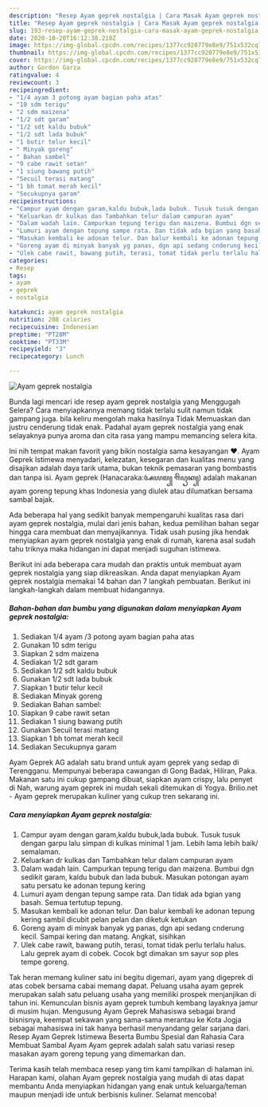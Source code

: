 ```yaml
---
description: "Resep Ayam geprek nostalgia | Cara Masak Ayam geprek nostalgia Yang Enak Dan Lezat"
title: "Resep Ayam geprek nostalgia | Cara Masak Ayam geprek nostalgia Yang Enak Dan Lezat"
slug: 193-resep-ayam-geprek-nostalgia-cara-masak-ayam-geprek-nostalgia-yang-enak-dan-lezat
date: 2020-10-20T16:12:38.210Z
image: https://img-global.cpcdn.com/recipes/1377cc920779e8e9/751x532cq70/ayam-geprek-nostalgia-foto-resep-utama.jpg
thumbnail: https://img-global.cpcdn.com/recipes/1377cc920779e8e9/751x532cq70/ayam-geprek-nostalgia-foto-resep-utama.jpg
cover: https://img-global.cpcdn.com/recipes/1377cc920779e8e9/751x532cq70/ayam-geprek-nostalgia-foto-resep-utama.jpg
author: Gordon Garza
ratingvalue: 4
reviewcount: 3
recipeingredient:
- "1/4 ayam 3 potong ayam bagian paha atas"
- "10 sdm terigu"
- "2 sdm maizena"
- "1/2 sdt garam"
- "1/2 sdt kaldu bubuk"
- "1/2 sdt lada bubuk"
- "1 butir telur kecil"
- " Minyak goreng"
- " Bahan sambel"
- "9 cabe rawit setan"
- "1 siung bawang putih"
- "Secuil terasi matang"
- "1 bh tomat merah kecil"
- "Secukupnya garam"
recipeinstructions:
- "Campur ayam dengan garam,kaldu bubuk,lada bubuk. Tusuk tusuk dengan garpu lalu simpan di kulkas minimal 1 jam. Lebih lama lebih baik/ semalaman."
- "Keluarkan dr kulkas dan Tambahkan telur dalam campuran ayam"
- "Dalam wadah lain. Campurkan tepung terigu dan maizena. Bumbui dgn sedikit garam, kaldu bubuk dan lada bubuk. Masukan potongan ayam satu persatu ke adonan tepung kering"
- "Lumuri ayam dengan tepung sampe rata. Dan tidak ada bgian yang basah. Semua tertutup tepung."
- "Masukan kembali ke adonan telur. Dan balur kembali ke adonan tepung kering sambil dicubit pelan pelan dan diketuk ketukan"
- "Goreng ayam di minyak banyak yg panas, dgn api sedang cnderung kecil. Sampai kering dan matang. Angkat, sisihkan"
- "Ulek cabe rawit, bawang putih, terasi, tomat tidak perlu terlalu halus. Lalu geprek ayam di cobek. Cocok bgt dimakan sm sayur sop ples tempe goreng."
categories:
- Resep
tags:
- ayam
- geprek
- nostalgia

katakunci: ayam geprek nostalgia 
nutrition: 208 calories
recipecuisine: Indonesian
preptime: "PT28M"
cooktime: "PT33M"
recipeyield: "3"
recipecategory: Lunch

---
```



![Ayam geprek nostalgia](https://img-global.cpcdn.com/recipes/1377cc920779e8e9/751x532cq70/ayam-geprek-nostalgia-foto-resep-utama.jpg)

Bunda lagi mencari ide resep ayam geprek nostalgia yang Menggugah Selera? Cara menyiapkannya memang tidak terlalu sulit namun tidak gampang juga. bila keliru mengolah maka hasilnya Tidak Memuaskan dan justru cenderung tidak enak. Padahal ayam geprek nostalgia yang enak selayaknya punya aroma dan cita rasa yang mampu memancing selera kita.

Ini nih tempat makan favorit yang bikin nostalgia sama kesayangan ❤. Ayam Geprek Istimewa menyadari, kelezatan, kesegaran dan kualitas menu yang disajikan adalah daya tarik utama, bukan teknik pemasaran yang bombastis dan tanpa isi. Ayam geprek (Hanacaraka:ꦄꦪꦩ꧀ ꦒꦼꦥꦽꦏ꧀) adalah makanan ayam goreng tepung khas Indonesia yang diulek atau dilumatkan bersama sambal bajak.

Ada beberapa hal yang sedikit banyak mempengaruhi kualitas rasa dari ayam geprek nostalgia, mulai dari jenis bahan, kedua pemilihan bahan segar hingga cara membuat dan menyajikannya. Tidak usah pusing jika hendak menyiapkan ayam geprek nostalgia yang enak di rumah, karena asal sudah tahu triknya maka hidangan ini dapat menjadi suguhan istimewa.


Berikut ini ada beberapa cara mudah dan praktis untuk membuat ayam geprek nostalgia yang siap dikreasikan. Anda dapat menyiapkan Ayam geprek nostalgia memakai 14 bahan dan 7 langkah pembuatan. Berikut ini langkah-langkah dalam membuat hidangannya.

<!--inarticleads1-->

##### Bahan-bahan dan bumbu yang digunakan dalam menyiapkan Ayam geprek nostalgia:

1. Sediakan 1/4 ayam /3 potong ayam bagian paha atas
1. Gunakan 10 sdm terigu
1. Siapkan 2 sdm maizena
1. Sediakan 1/2 sdt garam
1. Sediakan 1/2 sdt kaldu bubuk
1. Gunakan 1/2 sdt lada bubuk
1. Siapkan 1 butir telur kecil
1. Sediakan  Minyak goreng
1. Sediakan  Bahan sambel:
1. Siapkan 9 cabe rawit setan
1. Sediakan 1 siung bawang putih
1. Gunakan Secuil terasi matang
1. Siapkan 1 bh tomat merah kecil
1. Sediakan Secukupnya garam


Ayam Geprek AG adalah satu brand untuk ayam geprek yang sedap di Terengganu. Mempunyai beberapa cawangan di Gong Badak, Hiliran, Paka. Makanan satu ini cukup gampang dibuat, siapkan ayam crispy, lalu penyet di Nah, warung ayam geprek ini mudah sekali ditemukan di Yogya. Brilio.net - Ayam geprek merupakan kuliner yang cukup tren sekarang ini. 

<!--inarticleads2-->

##### Cara menyiapkan Ayam geprek nostalgia:

1. Campur ayam dengan garam,kaldu bubuk,lada bubuk. Tusuk tusuk dengan garpu lalu simpan di kulkas minimal 1 jam. Lebih lama lebih baik/ semalaman.
1. Keluarkan dr kulkas dan Tambahkan telur dalam campuran ayam
1. Dalam wadah lain. Campurkan tepung terigu dan maizena. Bumbui dgn sedikit garam, kaldu bubuk dan lada bubuk. Masukan potongan ayam satu persatu ke adonan tepung kering
1. Lumuri ayam dengan tepung sampe rata. Dan tidak ada bgian yang basah. Semua tertutup tepung.
1. Masukan kembali ke adonan telur. Dan balur kembali ke adonan tepung kering sambil dicubit pelan pelan dan diketuk ketukan
1. Goreng ayam di minyak banyak yg panas, dgn api sedang cnderung kecil. Sampai kering dan matang. Angkat, sisihkan
1. Ulek cabe rawit, bawang putih, terasi, tomat tidak perlu terlalu halus. Lalu geprek ayam di cobek. Cocok bgt dimakan sm sayur sop ples tempe goreng.


Tak heran memang kuliner satu ini begitu digemari, ayam yang digeprek di atas cobek bersama cabai memang dapat. Peluang usaha ayam geprek merupakan salah satu peluang usaha yang memiliki prospek menjanjikan di tahun ini. Kemunculan bisnis ayam geprek tumbuh kembang layaknya jamur di musim hujan. Mengusung Ayam Geprek Mahasiswa sebagai brand bisnisnya, keempat sekawan yang sama-sama merantau ke Kota Jogja sebagai mahasiswa ini tak hanya berhasil menyandang gelar sarjana dari. Resep Ayam Geprek Istimewa Beserta Bumbu Spesial dan Rahasia Cara Membuat Sambal Ayam Ayam geprek adalah salah satu variasi resep masakan ayam goreng tepung yang dimemarkan dan. 

Terima kasih telah membaca resep yang tim kami tampilkan di halaman ini. Harapan kami, olahan Ayam geprek nostalgia yang mudah di atas dapat membantu Anda menyiapkan hidangan yang enak untuk keluarga/teman maupun menjadi ide untuk berbisnis kuliner. Selamat mencoba!
